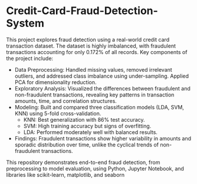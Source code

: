 # Credit-Card-Fraud-Detection-System
This project explores fraud detection using a real-world credit card transaction dataset. The dataset is highly imbalanced, with fraudulent transactions accounting for only 0.172% of all records. Key components of the project include:

- Data Preprocessing: Handled missing values, removed irrelevant outliers, and addressed class imbalance using under-sampling. Applied PCA for dimensionality reduction.
- Exploratory Analysis: Visualized the differences between fraudulent and non-fraudulent transactions, revealing key patterns in transaction amounts, time, and correlation structures.
- Modeling: Built and compared three classification models (LDA, SVM, KNN) using 5-fold cross-validation.
    - KNN: Best generalization with 86% test accuracy.
    - SVM: High training accuracy but signs of overfitting.
    - LDA: Performed moderately well with balanced results.
- Findings: Fraudulent transactions show higher variability in amounts and sporadic distribution over time, unlike the cyclical trends of non-fraudulent transactions.
  
This repository demonstrates end-to-end fraud detection, from preprocessing to model evaluation, using Python, Jupyter Notebook, and libraries like scikit-learn, matplotlib, and seaborn
